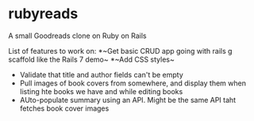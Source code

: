 # rubyreads
A small Goodreads clone on Ruby on Rails


List of features to work on:
*~Get basic CRUD app going with rails g scaffold like the Rails 7 demo~
*~Add CSS styles~ 
* Validate that title and author fields can't be empty 
* Pull images of book covers from somewhere, and display them when listing hte books we have and while editing books
* AUto-populate summary using an API. Might be the same API taht fetches book cover images


